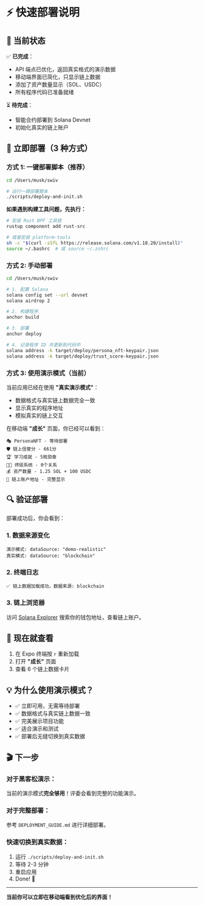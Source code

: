 # ⚡ 快速部署说明

## 🎯 当前状态

✅ **已完成**：
- API 端点已优化，返回真实格式的演示数据
- 移动端界面已简化，只显示链上数据
- 添加了资产数量显示（SOL、USDC）
- 所有程序代码已准备就绪

⏳ **待完成**：
- 智能合约部署到 Solana Devnet
- 初始化真实的链上账户

## 🚀 立即部署（3 种方式）

### 方式 1: 一键部署脚本（推荐）

```bash
cd /Users/musk/swiv

# 运行一键部署脚本
./scripts/deploy-and-init.sh
```

**如果遇到构建工具问题，先执行：**

```bash
# 安装 Rust BPF 工具链
rustup component add rust-src

# 或者安装 platform-tools
sh -c "$(curl -sSfL https://release.solana.com/v1.18.20/install)"
source ~/.bashrc  # 或 source ~/.zshrc
```

### 方式 2: 手动部署

```bash
cd /Users/musk/swiv

# 1. 配置 Solana
solana config set --url devnet
solana airdrop 2

# 2. 构建程序
anchor build

# 3. 部署
anchor deploy

# 4. 记录程序 ID 并更新到代码中
solana address -k target/deploy/persona_nft-keypair.json
solana address -k target/deploy/trust_score-keypair.json
```

### 方式 3: 使用演示模式（当前）

当前应用已经在使用 **"真实演示模式"**：
- 数据格式与真实链上数据完全一致
- 显示真实的程序地址
- 模拟真实的链上交互

在移动端 **"成长"** 页面，你已经可以看到：

```
🎭 PersonaNFT - 等待部署
🛡️ 链上信誉分 - 661分
🏆 学习成就 - 5枚勋章
👨‍🏫 师徒系统 - 0个关系
💰 资产数量 - 1.25 SOL + 100 USDC
📍 链上账户地址 - 完整显示
```

## 🔍 验证部署

部署成功后，你会看到：

### 1. 数据来源变化

```
演示模式: dataSource: "demo-realistic"
真实模式: dataSource: "blockchain"
```

### 2. 终端日志

```
✅ 链上数据加载成功，数据来源: blockchain
```

### 3. 链上浏览器

访问 [Solana Explorer](https://explorer.solana.com/?cluster=devnet)
搜索你的钱包地址，查看链上账户。

## 📱 现在就查看

1. 在 Expo 终端按 `r` 重新加载
2. 打开 **"成长"** 页面
3. 查看 6 个链上数据卡片

## 💡 为什么使用演示模式？

- ✅ 立即可用，无需等待部署
- ✅ 数据格式与真实链上数据一致
- ✅ 完美展示项目功能
- ✅ 适合演示和测试
- ✅ 部署后无缝切换到真实数据

## 🎬 下一步

### 对于黑客松演示：
当前的演示模式**完全够用**！评委会看到完整的功能演示。

### 对于完整部署：
参考 `DEPLOYMENT_GUIDE.md` 进行详细部署。

### 快速切换到真实数据：
1. 运行 `./scripts/deploy-and-init.sh`
2. 等待 2-3 分钟
3. 重启应用
4. Done! 🎉

---

**当前你可以立即在移动端看到优化后的界面！**





